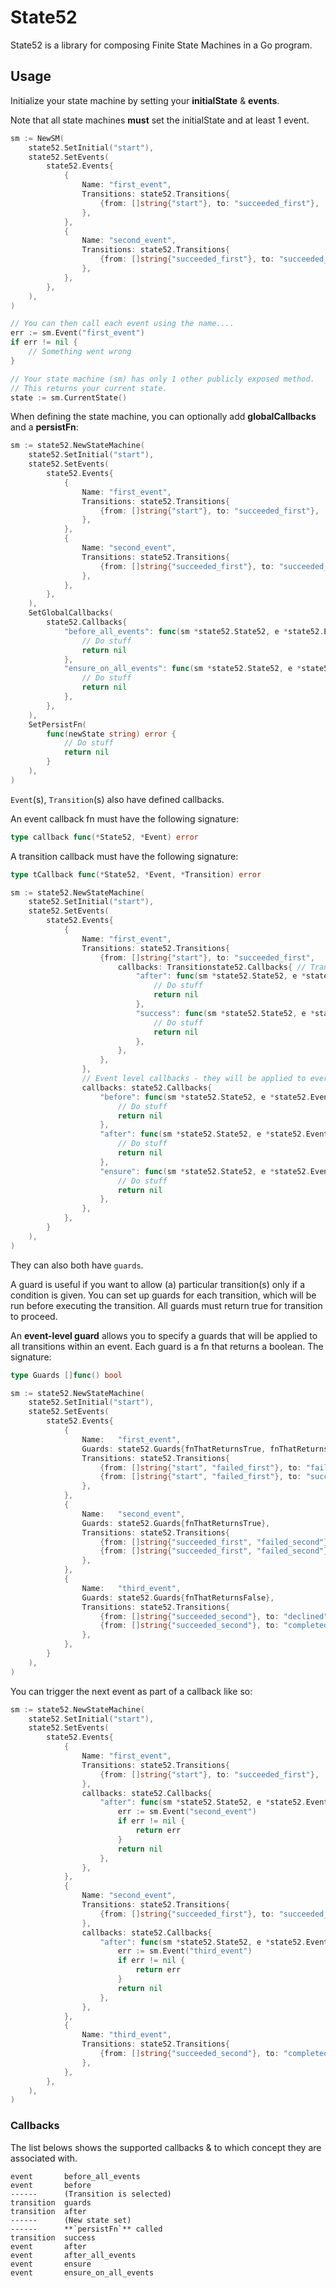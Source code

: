 # State52

State52 is a library for composing Finite State Machines in a Go program.

## Usage

Initialize your state machine by setting your **initialState** & **events**. 

Note that all state machines **must** set the initialState and at least 1 event.

```go
sm := NewSM(
    state52.SetInitial("start"),
    state52.SetEvents(
        state52.Events{
            {
                Name: "first_event",
                Transitions: state52.Transitions{
                    {from: []string{"start"}, to: "succeeded_first"},
                },
            },
            {
                Name: "second_event",
                Transitions: state52.Transitions{
                    {from: []string{"succeeded_first"}, to: "succeeded_second"},
                },
            },
        },
    ),
)

// You can then call each event using the name....
err := sm.Event("first_event")
if err != nil {
    // Something went wrong
}

// Your state machine (sm) has only 1 other publicly exposed method.
// This returns your current state.
state := sm.CurrentState()
```


When defining the state machine, you can optionally add **globalCallbacks** and a **persistFn**:
```go
sm := state52.NewStateMachine(
    state52.SetInitial("start"),
    state52.SetEvents(
        state52.Events{
            {
                Name: "first_event",
                Transitions: state52.Transitions{
                    {from: []string{"start"}, to: "succeeded_first"},
                },
            },
            {
                Name: "second_event",
                Transitions: state52.Transitions{
                    {from: []string{"succeeded_first"}, to: "succeeded_second"},
                },
            },
        },
    ),
    SetGlobalCallbacks(
        state52.Callbacks{
            "before_all_events": func(sm *state52.State52, e *state52.Event) error {
                // Do stuff
                return nil
            },
            "ensure_on_all_events": func(sm *state52.State52, e *state52.Event) error {
                // Do stuff
                return nil
            },
        },
    ),
    SetPersistFn(
        func(newState string) error {
            // Do stuff
            return nil
        }
    ),
)
```

`Event`(s), `Transition`(s) also have defined callbacks.

An event callback fn must have the following signature:
```go
type callback func(*State52, *Event) error
```

A transition callback must have the following signature:
```go
type tCallback func(*State52, *Event, *Transition) error
```

```go
sm := state52.NewStateMachine(
    state52.SetInitial("start"),
    state52.SetEvents(
        state52.Events{
            {
                Name: "first_event",
                Transitions: state52.Transitions{
                    {from: []string{"start"}, to: "succeeded_first",
                        callbacks: Transitionstate52.Callbacks{ // Transition level callbacks.
                            "after": func(sm *state52.State52, e *state52.Event, t *state52.Transition) error {
                                // Do stuff
                                return nil
                            },
                            "success": func(sm *state52.State52, e *state52.Event, t *state52.Transition) error {
                                // Do stuff
                                return nil
                            },
                        },
                    },
                },
                // Event level callbacks - they will be applied to every transition in "first_event"
                callbacks: state52.Callbacks{ 
                    "before": func(sm *state52.State52, e *state52.Event) error {
                        // Do stuff
                        return nil
                    },
                    "after": func(sm *state52.State52, e *state52.Event) error {
                        // Do stuff
                        return nil
                    },
                    "ensure": func(sm *state52.State52, e *state52.Event) error {
                        // Do stuff
                        return nil
                    },
                },
            },
        }        
    ),
)
```

They can also both have `guards`.

A guard is useful if you want to allow (a) particular transition(s) only if a condition is given.
You can set up guards for each transition, which will be run before executing the transition. All guards must return true for transition to proceed.

An **event-level guard** allows you to specify a guards that will be applied to all transitions within an event. Each guard is a fn that returns a boolean. The signature:
```go
type Guards []func() bool
```

```go
sm := state52.NewStateMachine(
    state52.SetInitial("start"),
    state52.SetEvents(
        state52.Events{
            {
                Name:   "first_event",
                Guards: state52.Guards{fnThatReturnsTrue, fnThatReturnsTrue},
                Transitions: state52.Transitions{
                    {from: []string{"start", "failed_first"}, to: "failed_first", Guards: state52.Guards{fnThatReturnsFalse}},
                    {from: []string{"start", "failed_first"}, to: "succeeded_first", Guards: state52.Guards{fnThatReturnsTrue}},
                },
            },
            {
                Name:   "second_event",
                Guards: state52.Guards{fnThatReturnsTrue},
                Transitions: state52.Transitions{
                    {from: []string{"succeeded_first", "failed_second"}, to: "failed_second", Guards: state52.Guards{fnThatReturnsFalse}},
                    {from: []string{"succeeded_first", "failed_second"}, to: "succeeded_second", Guards: state52.Guards{fnThatReturnsTrue}},
                },
            },
            {
                Name:   "third_event",
                Guards: state52.Guards{fnThatReturnsFalse},
                Transitions: state52.Transitions{
                    {from: []string{"succeeded_second"}, to: "declined", Guards: state52.Guards{fnThatReturnsFalse}},
                    {from: []string{"succeeded_second"}, to: "completed", Guards: state52.Guards{fnThatReturnsTrue}},
                },
            },
        }
    ),
)
```

You can trigger the next event as part of a callback like so:
```go
sm := state52.NewStateMachine(
    state52.SetInitial("start"),
    state52.SetEvents(
        state52.Events{
            {
                Name: "first_event",
                Transitions: state52.Transitions{
                    {from: []string{"start"}, to: "succeeded_first"},
                },
                callbacks: state52.Callbacks{
                    "after": func(sm *state52.State52, e *state52.Event) error {
                        err := sm.Event("second_event")
                        if err != nil {
                            return err
                        }
                        return nil
                    },
                },
            },
            {
                Name: "second_event",
                Transitions: state52.Transitions{
                    {from: []string{"succeeded_first"}, to: "succeeded_second"},
                },
                callbacks: state52.Callbacks{
                    "after": func(sm *state52.State52, e *state52.Event) error {
                        err := sm.Event("third_event")
                        if err != nil {
                            return err
                        }
                        return nil
                    },
                },
            },
            {
                Name: "third_event",
                Transitions: state52.Transitions{
                    {from: []string{"succeeded_second"}, to: "completed"},
                },
            },
        },
    ),
)
```

### Callbacks

The list belows shows the supported callbacks & to which concept they are associated with.
```
event       before_all_events
event       before
------      (Transition is selected)
transition  guards
transition  after
------      (New state set)
------      **`persistFn`** called
transition  success
event       after
event       after_all_events
event       ensure
event       ensure_on_all_events
```
